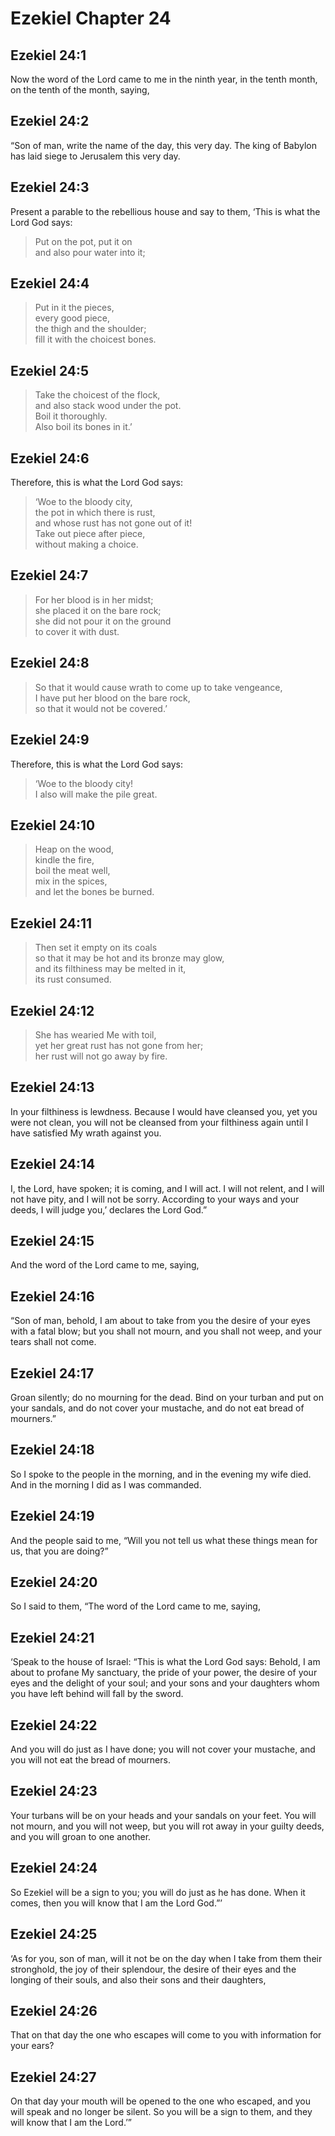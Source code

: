# Ezekiel Chapter 24

## Ezekiel 24:1

Now the word of the Lord came to me in the ninth year, in the tenth month, on the tenth of the month, saying,

## Ezekiel 24:2

“Son of man, write the name of the day, this very day. The king of Babylon has laid siege to Jerusalem this very day.

## Ezekiel 24:3

Present a parable to the rebellious house and say to them, ‘This is what the Lord God says:

> Put on the pot, put it on  
> and also pour water into it;

## Ezekiel 24:4

> Put in it the pieces,  
> every good piece,  
> the thigh and the shoulder;  
> fill it with the choicest bones.

## Ezekiel 24:5

> Take the choicest of the flock,  
> and also stack wood under the pot.  
> Boil it thoroughly.  
> Also boil its bones in it.’

## Ezekiel 24:6

Therefore, this is what the Lord God says:

> ‘Woe to the bloody city,  
> the pot in which there is rust,  
> and whose rust has not gone out of it!  
> Take out piece after piece,  
> without making a choice.

## Ezekiel 24:7

> For her blood is in her midst;  
> she placed it on the bare rock;  
> she did not pour it on the ground  
> to cover it with dust.

## Ezekiel 24:8

> So that it would cause wrath to come up to take vengeance,  
> I have put her blood on the bare rock,  
> so that it would not be covered.’

## Ezekiel 24:9

Therefore, this is what the Lord God says:

> ‘Woe to the bloody city!  
> I also will make the pile great.

## Ezekiel 24:10

> Heap on the wood,  
> kindle the fire,  
> boil the meat well,  
> mix in the spices,  
> and let the bones be burned.

## Ezekiel 24:11

> Then set it empty on its coals  
> so that it may be hot and its bronze may glow,  
> and its filthiness may be melted in it,  
> its rust consumed.

## Ezekiel 24:12

> She has wearied Me with toil,  
> yet her great rust has not gone from her;  
> her rust will not go away by fire.

## Ezekiel 24:13

In your filthiness is lewdness. Because I would have cleansed you, yet you were not clean, you will not be cleansed from your filthiness again until I have satisfied My wrath against you.

## Ezekiel 24:14

I, the Lord, have spoken; it is coming, and I will act. I will not relent, and I will not have pity, and I will not be sorry. According to your ways and your deeds, I will judge you,’ declares the Lord God.”

## Ezekiel 24:15

And the word of the Lord came to me, saying,

## Ezekiel 24:16

“Son of man, behold, I am about to take from you the desire of your eyes with a fatal blow; but you shall not mourn, and you shall not weep, and your tears shall not come.

## Ezekiel 24:17

Groan silently; do no mourning for the dead. Bind on your turban and put on your sandals, and do not cover your mustache, and do not eat bread of mourners.”

## Ezekiel 24:18

So I spoke to the people in the morning, and in the evening my wife died. And in the morning I did as I was commanded.

## Ezekiel 24:19

And the people said to me, “Will you not tell us what these things mean for us, that you are doing?”

## Ezekiel 24:20

So I said to them, “The word of the Lord came to me, saying,

## Ezekiel 24:21

‘Speak to the house of Israel: “This is what the Lord God says: Behold, I am about to profane My sanctuary, the pride of your power, the desire of your eyes and the delight of your soul; and your sons and your daughters whom you have left behind will fall by the sword.

## Ezekiel 24:22

And you will do just as I have done; you will not cover your mustache, and you will not eat the bread of mourners.

## Ezekiel 24:23

Your turbans will be on your heads and your sandals on your feet. You will not mourn, and you will not weep, but you will rot away in your guilty deeds, and you will groan to one another.

## Ezekiel 24:24

So Ezekiel will be a sign to you; you will do just as he has done. When it comes, then you will know that I am the Lord God.”’

## Ezekiel 24:25

‘As for you, son of man, will it not be on the day when I take from them their stronghold, the joy of their splendour, the desire of their eyes and the longing of their souls, and also their sons and their daughters,

## Ezekiel 24:26

That on that day the one who escapes will come to you with information for your ears?

## Ezekiel 24:27

On that day your mouth will be opened to the one who escaped, and you will speak and no longer be silent. So you will be a sign to them, and they will know that I am the Lord.’”
